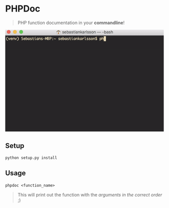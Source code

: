 # PHPDoc
> PHP function documentation in your __commandline__!

![gif.gif](gif.gif)

## Setup

    python setup.py install

## Usage

    phpdoc <function_name>

> This will print out the function with the _arguments in the correct order_ ;)
